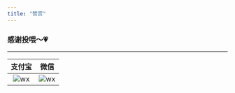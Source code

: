 ```yaml
---
title: "赞赏"
---
```




### 感谢投喂～💗
----
|      支付宝      |      微信       |
| :--------------: | :-------------: |
| ![wx](/zfb.jpeg) | ![wx](/wx.jpeg) |